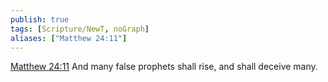 ```yaml
---
publish: true
tags: [Scripture/NewT, noGraph]
aliases: ["Matthew 24:11"]
---
```

[Matthew 24:11](https://churchofjesuschrist.org/study/scriptures/nt/matt/24?lang=eng&id=p11#p11) And many false prophets shall rise, and shall deceive many.
